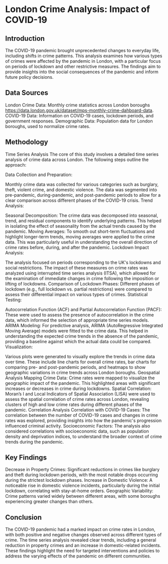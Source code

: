 
# London Crime Analysis: Impact of COVID-19
## Introduction
The COVID-19 pandemic brought unprecedented changes to everyday life, including shifts in crime patterns. This analysis examines how various types of crimes were affected by the pandemic in London, with a particular focus on periods of lockdown and other restrictive measures. The findings aim to provide insights into the social consequences of the pandemic and inform future policy decisions.

## Data Sources
London Crime Data: Monthly crime statistics across London boroughs https://data.london.gov.uk/dataset/mps-monthly-crime-dahboard-data.
COVID-19 Data: Information on COVID-19 cases, lockdown periods, and government responses.
Demographic Data: Population data for London boroughs, used to normalize crime rates.
## Methodology
Time Series Analysis
The core of this study involves a detailed time series analysis of crime data across London. The following steps outline the approach:

Data Collection and Preparation:

Monthly crime data was collected for various categories such as burglary, theft, violent crime, and domestic violence.
The data was segmented into pre-pandemic, during-pandemic, and post-pandemic periods to allow for a clear comparison across different phases of the COVID-19 crisis.
Trend Analysis:

Seasonal Decomposition: The crime data was decomposed into seasonal, trend, and residual components to identify underlying patterns. This helped in isolating the effect of seasonality from the actual trends caused by the pandemic.
Moving Averages: To smooth out short-term fluctuations and highlight longer-term trends, moving averages were applied to the crime data. This was particularly useful in understanding the overall direction of crime rates before, during, and after the pandemic.
Lockdown Impact Analysis:

The analysis focused on periods corresponding to the UK's lockdowns and social restrictions. The impact of these measures on crime rates was analyzed using interrupted time series analysis (ITSA), which allowed for the examination of immediate changes in crime following the imposition or lifting of lockdowns.
Comparison of Lockdown Phases: Different phases of lockdown (e.g., full lockdown vs. partial restrictions) were compared to assess their differential impact on various types of crimes.
Statistical Testing:

Autocorrelation Function (ACF) and Partial Autocorrelation Function (PACF): These were used to assess the presence of autocorrelation in the crime data, which informed the selection of appropriate time series models.
ARIMA Modeling: For predictive analysis, ARIMA (AutoRegressive Integrated Moving Average) models were fitted to the crime data. This helped in understanding the expected crime trends in the absence of the pandemic, providing a baseline against which the actual data could be compared.
Visualization:

Various plots were generated to visually explore the trends in crime data over time. These include line charts for overall crime rates, bar charts for comparing pre- and post-pandemic periods, and heatmaps to show geographic variations in crime trends across London boroughs.
Geospatial Analysis
Mapping Crime Data: Crime rates were mapped to visualize the geographic impact of the pandemic. This highlighted areas with significant increases or decreases in crime during lockdowns.
Spatial Correlation: Moran’s I and Local Indicators of Spatial Association (LISA) were used to assess the spatial correlation of crime rates across London, revealing clusters of high and low crime rates during different phases of the pandemic.
Correlation Analysis
Correlation with COVID-19 Cases: The correlation between the number of COVID-19 cases and changes in crime rates was explored, providing insights into how the pandemic's progression influenced criminal activity.
Socioeconomic Factors: The analysis also considered correlations with socioeconomic data, such as population density and deprivation indices, to understand the broader context of crime trends during the pandemic.
## Key Findings
Decrease in Property Crimes: Significant reductions in crimes like burglary and theft during lockdown periods, with the most notable drops occurring during the strictest lockdown phases.
Increase in Domestic Violence: A noticeable rise in domestic violence incidents, particularly during the initial lockdown, correlating with stay-at-home orders.
Geographic Variability: Crime patterns varied widely between different areas, with some boroughs experiencing greater changes than others.
## Conclusion
The COVID-19 pandemic had a marked impact on crime rates in London, with both positive and negative changes observed across different types of crime. The time series analysis revealed clear trends, including a general reduction in property crimes and an increase in domestic-related incidents. These findings highlight the need for targeted interventions and policies to address the varying effects of the pandemic on different communities.
